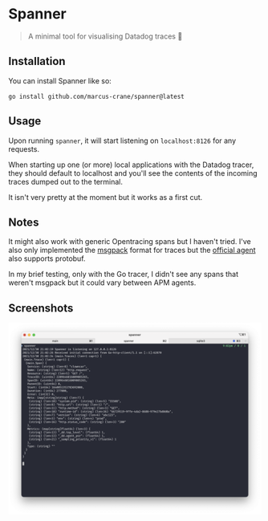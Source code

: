 # Spanner

> A minimal tool for visualising Datadog traces 🔧

## Installation

You can install Spanner like so:

```shell
go install github.com/marcus-crane/spanner@latest
```

## Usage

Upon running `spanner`, it will start listening on `localhost:8126` for any requests.

When starting up one (or more) local applications with the Datadog tracer, they should default to localhost and you'll see the contents of the incoming traces dumped out to the terminal.

It isn't very pretty at the moment but it works as a first cut.

## Notes

It might also work with generic Opentracing spans but I haven't tried. I've also only implemented the [msgpack](https://github.com/vmihailenco/msgpack) format for traces but the [official agent](https://github.com/datadog/datadog-agent) also supports protobuf.

In my brief testing, only with the Go tracer, I didn't see any spans that weren't msgpack but it could vary between APM agents.

## Screenshots

![A screenshot of a terminal with Spanner running](screenshot.png)
